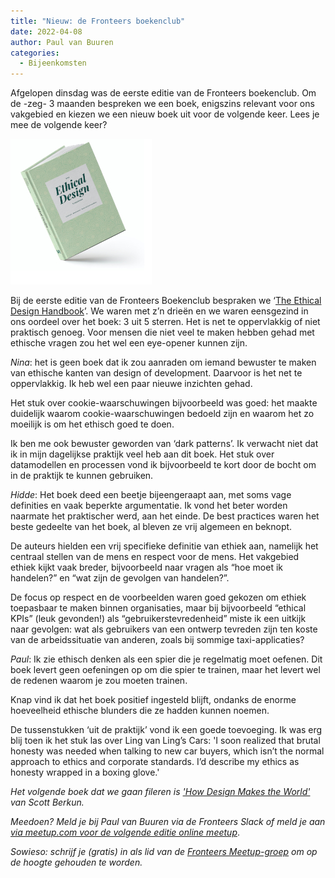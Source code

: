 ```yaml
---
title: "Nieuw: de Fronteers boekenclub"
date: 2022-04-08
author: Paul van Buuren
categories: 
  - Bijeenkomsten
---
```

Afgelopen dinsdag was de eerste editie van de Fronteers boekenclub. Om de -zeg- 3 maanden bespreken we een boek, enigszins relevant voor ons vakgebied en kiezen we een nieuw boek uit voor de volgende keer. Lees je mee de volgende keer?

![](/_img/ethicaldesignhandbook.jpg)

Bij de eerste editie van de Fronteers Boekenclub bespraken we ‘[The Ethical Design Handbook](https://ethicaldesignhandbook.com/)’. We waren met z’n drieën en we waren eensgezind in ons oordeel over het boek: 3 uit 5 sterren. Het is net te oppervlakkig of niet praktisch genoeg. Voor mensen die niet veel te maken hebben gehad met ethische vragen zou het wel een eye-opener kunnen zijn.

*Nina*: het is geen boek dat ik zou aanraden om iemand bewuster te maken van ethische kanten van design of development. Daarvoor is het net te oppervlakkig. Ik heb wel een paar nieuwe inzichten gehad.

Het stuk over cookie-waarschuwingen bijvoorbeeld was goed: het maakte duidelijk waarom cookie-waarschuwingen bedoeld zijn en waarom het zo moeilijk is om het ethisch goed te doen.

Ik ben me ook bewuster geworden van ‘dark patterns’. Ik verwacht niet dat ik in mijn dagelijkse praktijk veel heb aan dit boek. Het stuk over datamodellen en processen vond ik bijvoorbeeld te kort door de bocht om in de praktijk te kunnen gebruiken.

*Hidde*: Het boek deed een beetje bijeengeraapt aan, met soms vage definities en vaak beperkte argumentatie. Ik vond het beter worden naarmate het praktischer werd, aan het einde. De best practices waren het beste gedeelte van het boek, al bleven ze vrij algemeen en beknopt.

De auteurs hielden een vrij specifieke definitie van ethiek aan, namelijk het centraal stellen van de mens en respect voor de mens. Het vakgebied ethiek kijkt vaak breder, bijvoorbeeld naar vragen als “hoe moet ik handelen?” en “wat zijn de gevolgen van handelen?”.

De focus op respect en de voorbeelden waren goed gekozen om ethiek toepasbaar te maken binnen organisaties, maar bij bijvoorbeeld “ethical KPIs” (leuk gevonden!) als “gebruikerstevredenheid” miste ik een uitkijk naar gevolgen: wat als gebruikers van een ontwerp tevreden zijn ten koste van de arbeidssituatie van anderen, zoals bij sommige taxi-applicaties?

*Paul*: Ik zie ethisch denken als een spier die je regelmatig moet oefenen. Dit boek levert geen oefeningen op om die spier te trainen, maar het levert wel de redenen waarom je zou moeten trainen.

Knap vind ik dat het boek positief ingesteld blijft, ondanks de enorme hoeveelheid ethische blunders die ze hadden kunnen noemen.

De tussenstukken ‘uit de praktijk’ vond ik een goede toevoeging. Ik was erg blij toen ik het stuk las over Ling van Ling’s Cars: 'I soon realized that brutal honesty was needed when talking to new car buyers, which isn’t the normal approach to ethics and corporate standards. I’d describe my ethics as honesty wrapped in a boxing glove.'

*Het volgende boek dat we gaan fileren is ['How Design Makes the World'](https://designmtw.com/buy/) van Scott Berkun.*

*Meedoen? Meld je bij Paul van Buuren via de Fronteers Slack of meld je aan [via meetup.com voor de volgende editie online meetup](https://www.meetup.com/Fronteers-NL/events/285086437/)*.

*Sowieso: schrijf je (gratis) in als lid van de [Fronteers Meetup-groep](https://www.meetup.com/Fronteers-NL/) om op de hoogte gehouden te worden.*
